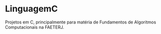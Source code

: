 # LinguagemC
Projetos em C, principalmente para matéria de Fundamentos de Algoritmos Computacionais na FAETERJ.
